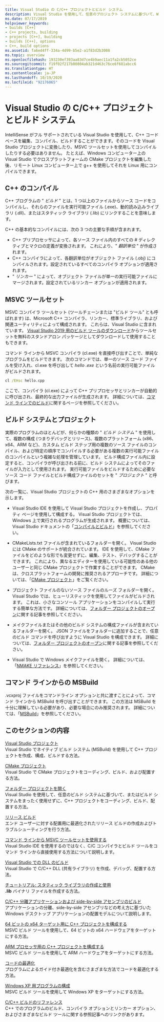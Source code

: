 ```yaml
---
title: Visual Studio の C/C++ プロジェクトとビルド システム
description: Visual Studio を使用して、任意のプロジェクト システムに基づいて、Windows、ARM、または Linux 用の C++ プロジェクトをコンパイルしてビルドします。
ms.date: 07/17/2019
helpviewer_keywords:
- builds [C++]
- C++ projects, building
- projects [C++], building
- builds [C++], options
- C++, build options
ms.assetid: fa6ed4ff-334a-4d99-b5e2-a1f83d2b3008
ms.topic: overview
ms.openlocfilehash: 193230ef393aa83d7ce4b9aec11a1fa2cb5052ce
ms.sourcegitcommit: f19f02f217b80804ab321d463c76ce6f681abcc6
ms.translationtype: HT
ms.contentlocale: ja-JP
ms.lasthandoff: 10/19/2020
ms.locfileid: "92176065"
---
```

# <a name="cc-projects-and-build-systems-in-visual-studio"></a>Visual Studio の C/C++ プロジェクトとビルド システム

IntelliSense がフル サポートされている Visual Studio を使用して、C++ コード ベースを編集、コンパイル、ビルドすることができます。そのコードを Visual Studio プロジェクトに変換したり、MSVC ツールセットを使用してコンパイルしたりする必要はありません。 たとえば、Windows コンピューター上の Visual Studio でクロスプラットフォームの CMake プロジェクトを編集した後、リモート Linux コンピューター上で g++ を使用してそれを Linux 用にコンパイルできます。

## <a name="c-compilation"></a>C++ のコンパイル

C++ プログラムの " *ビルド* " とは、1 つ以上のファイルからソース コードをコンパイルし、それらのファイルを実行可能ファイル (.exe)、動的読み込みライブラリ (.dll)、またはスタティック ライブラリ (.lib) にリンクすることを意味します。

C++ の基本的なコンパイルには、次の 3 つの主要な手順が含まれます。

- C++ プリプロセッサによって、各ソース ファイル内のすべての # ディレクティブとマクロの定義が変換されます。 これにより、" *翻訳単位* " が作成されます。
- C++ コンパイラによって、各翻訳単位がオブジェクト ファイル (.obj) にコンパイルされます。設定されているすべてのコンパイラ オプションが適用されます。
- " *リンカー* " によって、オブジェクト ファイルが単一の実行可能ファイルにマージされます。設定されているリンカー オプションが適用されます。

## <a name="the-msvc-toolset"></a>MSVC ツールセット

MSVC コンパイラ ツールセット (ツールチェーンまたは "ビルド ツール" とも呼ばれます) は、Microsoft C++ コンパイラ、リンカー、標準ライブラリ、および関連ユーティリティによって構成されます。 これらは、Visual Studio に含まれています。 [Visual Studio 2019 用のビルド ツールのダウンロード](https://visualstudio.microsoft.com/downloads/#build-tools-for-visual-studio-2019)からツールセットを無料のスタンドアロン パッケージとしてダウンロードして使用することもできます。

コマンド ラインから MSVC コンパイラ (cl.exe) を直接呼び出すことで、単純なプログラムをビルドできます。 次のコマンドでは、単一のソース コード ファイルを受け入れ、cl.exe を呼び出して *hello .exe* という名前の実行可能ファイルがビルドされます。

```cmd
cl /EHsc hello.cpp
```

ここで、コンパイラ (cl.exe) によって C++ プリプロセッサとリンカーが自動的に呼び出され、最終的な出力ファイルが生成されます。 詳細については、[コマンド ラインでのビルド](building-on-the-command-line.md)に関するページを参照してください。

## <a name="build-systems-and-projects"></a>ビルド システムとプロジェクト

実際のプログラムのほとんどが、何らかの種類の " *ビルド システム* " を使用して、複数の構成 (つまりデバッグとリリース)、複数のプラットフォーム (x86、x64、ARM など)、カスタム ビルド ステップ用の複数のソース ファイルのコンパイル、および特定の順序でコンパイルする必要がある複数の実行可能ファイルのコンパイルという複雑な処理を管理しています。 ビルド構成ファイル内に設定すると、コンパイラが呼び出される前に、ビルド システムによってそのファイルが入力として使用されます。 実行可能ファイルをビルドするために必要なソース コード ファイルとビルド構成ファイルのセットを " *プロジェクト* " と呼びます。

次の一覧に、Visual Studio プロジェクトの C++ 用のさまざまなオプションを示します。

- Visual Studio IDE を使用して Visual Studio プロジェクトを作成し、プロパティ ページを使用して構成する。 Visual Studio プロジェクトでは、Windows 上で実行されるプログラムが生成されます。 概要については、Visual Studio ドキュメントの「[コンパイルとビルド](/visualstudio/ide/compiling-and-building-in-visual-studio)」を参照してください。

- CMakeLists.txt ファイルが含まれているフォルダーを開く。 Visual Studio には CMake のサポートが統合されています。 IDE を使用して、CMake ファイルをどのような形でも変更せずに、編集、テスト、デバッグすることができます。 これにより、異なるエディターを使用している可能性のある他のユーザーと同じ CMake プロジェクトで作業することができます。 CMake は、クロスプラットフォームの開発に推奨されるアプローチです。 詳細については、「[CMake プロジェクト](cmake-projects-in-visual-studio.md)」をご覧ください。

- プロジェクト ファイルのないソース ファイルのルーズ フォルダーを開く。 Visual Studio では、ヒューリスティックを使用してファイルがビルドされます。 これは、小さなコンソール アプリケーションをコンパイルして実行する簡単な方法です。 詳細については、[フォルダー プロジェクトのオープン](open-folder-projects-cpp.md)に関する記事を参照してください。

- メイクファイルまたはその他のビルド システムの構成ファイルが含まれているフォルダーを開く。 JSON ファイルをフォルダーに追加することで、任意のビルド コマンドを呼び出すように Visual Studio を構成できます。 詳細については、[フォルダー プロジェクトのオープン](open-folder-projects-cpp.md)に関する記事を参照してください。

- Visual Studio で Windows メイクファイルを開く。 詳細については、「[NMAKE リファレンス](reference/nmake-reference.md)」を参照してください。

## <a name="msbuild-from-the-command-line"></a>コマンド ラインからの MSBuild

.vcxproj ファイルをコマンドライン オプションと共に渡すことによって、コマンド ラインから MSBuild を呼び出すことができます。 この方法は MSBuild を十分に理解している必要があり、必要な場合にのみ推奨されます。 詳細については、「[MSBuild](msbuild-visual-cpp.md)」を参照してください。

## <a name="in-this-section"></a>このセクションの内容

[Visual Studio プロジェクト](creating-and-managing-visual-cpp-projects.md)\
Visual Studio でネイティブ ビルド システム (MSBuild) を使用して C++ プロジェクトを作成、構成、ビルドする方法。

[CMake プロジェクト](cmake-projects-in-visual-studio.md)\
Visual Studio で CMake プロジェクトをコーディング、ビルド、および配置する方法。

[フォルダー プロジェクトを開く](open-folder-projects-cpp.md)\
Visual Studio を使用して、任意のビルド システムに基づいて、またはビルド システムをまったく使用せずに、C++ プロジェクトをコーディング、ビルド、配置する方法。

[リリース ビルド](release-builds.md)\
エンド ユーザーに対する配置用に最適化されたリリース ビルドの作成およびトラブルシューティングを行う方法。

[コマンド ラインから MSVC ツールセットを使用する](building-on-the-command-line.md)\
Visual Studio IDE を使用するのではなく、C/C コンパイラとビルド ツールをコマンド ラインから直接使用する方法について説明します。

[Visual Studio での DLL のビルド](dlls-in-visual-cpp.md)\
Visual Studio で C/C++ DLL (共有ライブラリ) を作成、デバッグ、配置する方法。

[チュートリアル: スタティック ライブラリの作成と使用](walkthrough-creating-and-using-a-static-library-cpp.md)\
**.lib** バイナリ ファイルを作成する方法。

[C/C++ 分離アプリケーションおよび side-by-side アセンブリのビルド](building-c-cpp-isolated-applications-and-side-by-side-assemblies.md)\
アプリケーションの分離、side-by-side アセンブリなどの考え方に基づいた Windows デスクトップ アプリケーションの配置モデルについて説明します。

[64 ビットの x64 ターゲット用に C++ プロジェクトを構成する](configuring-programs-for-64-bit-visual-cpp.md)\
MSVC ビルド ツールを使用して、64 ビットの x64 ハードウェアをターゲットにする方法。

[ARM プロセッサ用の C++ プロジェクトを構成する](configuring-programs-for-arm-processors-visual-cpp.md)\
MSVC ビルド ツールを使用して ARM ハードウェアをターゲットにする方法。

[コードの最適化](optimizing-your-code.md)\
プログラムによるガイド付き最適化を含むさまざまな方法でコードを最適化する方法。

[Windows XP 用プログラムの構成](configuring-programs-for-windows-xp.md)\
MSVC ビルド ツールを使用して Windows XP をターゲットにする方法。

[C/C++ ビルドのリファレンス](reference/c-cpp-building-reference.md)\
C++ でのプログラムのビルド、コンパイラ オプションとリンカー オプション、およびさまざまなビルド ツールに関する参照記事へのリンクがあります。
